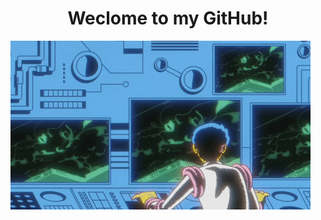 <h1 align='center'>Weclome to my GitHub!</h1>

[![Social banner for aidanFisher97](https://github.com/aidanFisher97/aidanFisher97/raw/master/assets/readMe.gif)](https://www.linkedin.com/in/aidan-m-fisher/)